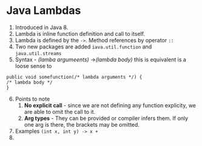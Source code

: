 # Java Lambdas
1. Introduced in Java 8. 
2. Lambda is inline function definition and call to itself. 
3. Lambda is defined by the `->`. Method references by operator `::` 
4. Two new packages are added `iava.util.function` and `java.util.streams`
5. Syntax - *(lamba  argumeents)* ->*(lambda body)* 
this is equivalent is a loose sense to 
```
public void somefunction(/* lambda arguments */) {
/* lambda body */
}
```
6. Points to note
    1. **No explicit call** - since we are not defining any function explicity, we are able to omit the call to it. 
    2.  **Arg types**  - They can be provided or compiler infers them. If only one arg is there, the brackets may be omitted. 
7.  Examples 
`(int x, int y) -> x + `
9. 
<!--stackedit_data:
eyJoaXN0b3J5IjpbNjQ0MzMyMTkyLDExNjk3NTg2LDEyMTE0NT
IyNzhdfQ==
-->